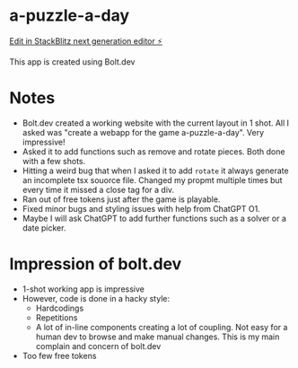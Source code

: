 # a-puzzle-a-day

[Edit in StackBlitz next generation editor ⚡️](https://stackblitz.com/~/github.com/leonzdev/a-puzzle-a-day)

This app is created using Bolt.dev

# Notes
* Bolt.dev created a working website with the current layout in 1 shot. All I asked was "create a webapp for the game a-puzzle-a-day". Very impressive!
* Asked it to add functions such as remove and rotate pieces. Both done with a few shots.
* Hitting a weird bug that when I asked it to add `rotate` it always generate an incomplete tsx souorce file. Changed my propmt multiple times but every time it missed a close tag for a div.
* Ran out of free tokens just after the game is playable.
* Fixed minor bugs and styling issues with help from ChatGPT O1.
* Maybe I will ask ChatGPT to add further functions such as a solver or a date picker.

# Impression of bolt.dev
* 1-shot working app is impressive
* However, code is done in a hacky style:
  * Hardcodings
  * Repetitions
  * A lot of in-line components creating a lot of coupling. Not easy for a human dev to browse and make manual changes. This is my main complain and concern of bolt.dev
* Too few free tokens